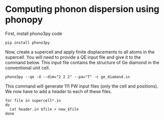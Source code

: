# Computing phonon dispersion using phonopy

First, install phono3py code
```
pip install phono3py
```

Now, create a supercell and apply finite displacements to all atoms in the supercell.
You will need to provide a QE input file and give it to the command below. This 
input file contains the structure of Ge diamond in the conventional unit cell.
```
phono3py --qe -d --dim="2 2 2" --pa="T" -c ge_diamond.in
```

This command will generate 111 PW input files (only the cell and positions). We now have 
to add a header to each of these files.
```
for file in supercell*.in
do
  cat header.in $file > new_$file
done
```

